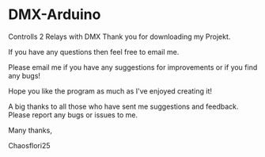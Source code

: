 # DMX-Arduino
Controlls 2 Relays with DMX
Thank you for downloading my Projekt.

If you have any questions then feel free to email me.

Please email me if you have any suggestions for improvements or if you find any bugs!

Hope you like the program as much as I've enjoyed creating it!

A big thanks to all those who have sent me suggestions and feedback. Please report any bugs or issues to me.

Many thanks,

Chaosflori25
